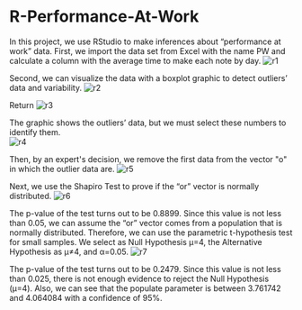 # R-Performance-At-Work
In this project, we use RStudio to make inferences about “performance at work” data. First, we import the data set from Excel with the name PW and calculate a column with the average time to make each note by day.
![r1](https://github.com/migutierrez940605/R-Performance-At-Work/assets/143429236/5d581da3-e328-405e-b7f7-7b8382cb0b9f)

Second, we can visualize the data with a boxplot graphic to detect outliers’ data and variability.
![r2](https://github.com/migutierrez940605/R-Performance-At-Work/assets/143429236/add5c10c-d3d1-4691-a74a-d60ed36a2d6b)

Return
![r3](https://github.com/migutierrez940605/R-Performance-At-Work/assets/143429236/4621fb8e-c4f1-492a-8c16-634caee99256)

The graphic shows the outliers’ data, but we must select these numbers to identify them.  
![r4](https://github.com/migutierrez940605/R-Performance-At-Work/assets/143429236/bfc0a9fa-77c3-48af-b478-4449eef345c1)

Then, by an expert's decision, we remove the first data from the vector "o" in which the outlier data are.
![r5](https://github.com/migutierrez940605/R-Performance-At-Work/assets/143429236/deaed7bc-ac32-4c32-8fb0-0672cacd1047)

Next, we use the Shapiro Test to prove if the “or” vector is normally distributed.
![r6](https://github.com/migutierrez940605/R-Performance-At-Work/assets/143429236/1ade6549-7791-466f-8a06-4f5d06a4fa61)

The p-value of the test turns out to be 0.8899. Since this value is not less than 0.05, we can assume the “or” vector comes from a population that is normally distributed. Therefore, we can use the parametric t-hypothesis test for small samples. We select as Null Hypothesis µ=4, the Alternative Hypothesis as µ≠4, and α=0.05.
![r7](https://github.com/migutierrez940605/R-Performance-At-Work/assets/143429236/1d3e672b-b015-4459-a0cb-82f389055619)

The p-value of the test turns out to be 0.2479. Since this value is not less than 0.025, there is not enough evidence to reject the Null Hypothesis (µ=4). Also, we can see that the populate parameter is between 3.761742 and 4.064084 with a confidence of 95%.

